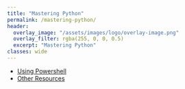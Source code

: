```yaml
---
title: "Mastering Python"
permalink: /mastering-python/
header:
  overlay_image: "/assets/images/logo/overlay-image.png"
  overlay_filter: rgba(255, 0, 0, 0.5)
  excerpt: "Mastering Python"
classes: wide
---
```


* [Using Powershell](/mastering-python/notes-0001.md)
* [Other Resources](/mastering-python/other-resources.md)
